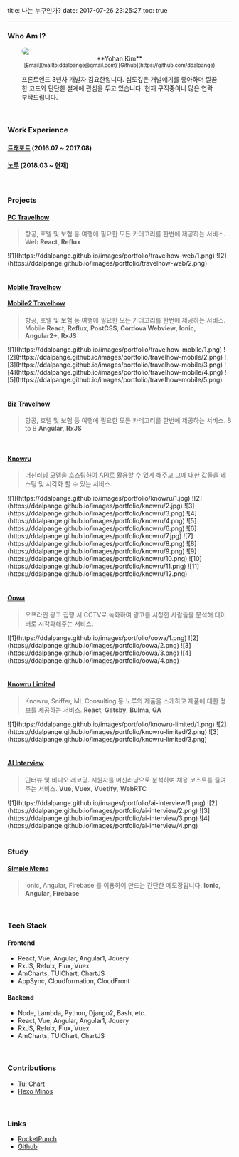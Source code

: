 title: 나는 누구인가?
date: 2017-07-26 23:25:27
toc: true

---

### Who Am I?

<div style="padding: 0 32px;">
    <img src="/images/profile.jpg" style="display:block; margin: 0 auto; border-radius: 300px;" class="not-gallery-item">
    <div style="text-align: center;">**Yohan Kim**<br/><small>[Email](mailto:ddalpange@gmail.com) [Github](https://github.com/ddalpange)</small></div>
    <p>프론트엔드 3년차 개발자 김요한입니다. 심도깊은 개발얘기를 좋아하며 깔끔한 코드와 단단한 설계에 관심을 두고 있습니다. 현재 구직중이니 많은 연락 부탁드립니다.</p>
</div>

<br/>

### Work Experience

#### [트래포트](https://m.travelhow.com) (2016.07 ~ 2017.08)

#### [노루](http://knowru.com) (2018.03 ~ 현재)

<br/>

### Projects

#### [PC Travelhow](https://www.travelhow.com)

> 항공, 호텔 및 보험 등 여행에 필요한 모든 카테고리를 한번에 제공하는 서비스. Web
> **React**, **Reflux**

<div class="justified-gallery">
![1](https://ddalpange.github.io/images/portfolio/travelhow-web/1.png)
![2](https://ddalpange.github.io/images/portfolio/travelhow-web/2.png)
</div>

<br/>

#### [Mobile Travelhow](https://m.travelhow.com)

#### [Mobile2 Travelhow](https://mm.travelhow.com)

> 항공, 호텔 및 보험 등 여행에 필요한 모든 카테고리를 한번에 제공하는 서비스. Mobile
> **React**, **Reflux**, **PostCSS**, **Cordova Webview**, **Ionic**, **Angular2+**, **RxJS**

<div class="justified-gallery">
![1](https://ddalpange.github.io/images/portfolio/travelhow-mobile/1.png)
![2](https://ddalpange.github.io/images/portfolio/travelhow-mobile/2.png)
![3](https://ddalpange.github.io/images/portfolio/travelhow-mobile/3.png)
![4](https://ddalpange.github.io/images/portfolio/travelhow-mobile/4.png)
![5](https://ddalpange.github.io/images/portfolio/travelhow-mobile/5.png)
</div>

<br/>

#### [Biz Travelhow](https://biz.travelhow.biz)

> 항공, 호텔 및 보험 등 여행에 필요한 모든 카테고리를 한번에 제공하는 서비스. B to B
> **Angular**, **RxJS**

<br/>

#### [Knowru](https://www.knowru.com)

> 머신러닝 모델을 호스팅하여 API로 활용할 수 있게 해주고 그에 대한 값들을 테스팅 및 시각화 할 수 있는 서비스.

<div class="justified-gallery">
![1](https://ddalpange.github.io/images/portfolio/knowru/1.jpg)
![2](https://ddalpange.github.io/images/portfolio/knowru/2.jpg)
![3](https://ddalpange.github.io/images/portfolio/knowru/3.png)
![4](https://ddalpange.github.io/images/portfolio/knowru/4.png)
![5](https://ddalpange.github.io/images/portfolio/knowru/6.png)
![6](https://ddalpange.github.io/images/portfolio/knowru/7.jpg)
![7](https://ddalpange.github.io/images/portfolio/knowru/8.png)
![8](https://ddalpange.github.io/images/portfolio/knowru/9.png)
![9](https://ddalpange.github.io/images/portfolio/knowru/10.png)
![10](https://ddalpange.github.io/images/portfolio/knowru/11.png)
![11](https://ddalpange.github.io/images/portfolio/knowru/12.png)
</div>

<br/>

#### [Oowa](https://oowa.io)

> 오프라인 광고 집행 시 CCTV로 녹화하여 광고를 시청한 사람들을 분석해 데이터로 시각화해주는 서비스.

<div class="justified-gallery">
![1](https://ddalpange.github.io/images/portfolio/oowa/1.png)
![2](https://ddalpange.github.io/images/portfolio/oowa/2.png)
![3](https://ddalpange.github.io/images/portfolio/oowa/3.png)
![4](https://ddalpange.github.io/images/portfolio/oowa/4.png)
</div>

<br/>

#### [Knowru Limited](https://www.knowrulimited.com)

> Knowru, Sniffer, ML Consulting 등 노루의 제품을 소개하고 제품에 대한 정보를 제공하는 서비스.
> **React**, **Gatsby**, **Bulma**, **GA**

<div class="justified-gallery">
![1](https://ddalpange.github.io/images/portfolio/knowru-limited/1.png)
![2](https://ddalpange.github.io/images/portfolio/knowru-limited/2.png)
![3](https://ddalpange.github.io/images/portfolio/knowru-limited/3.png)
</div>

<br/>

#### [AI Interview](https://www.ai-interview.com)

> 인터뷰 및 비디오 레코딩. 지원자를 머신러닝으로 분석하여 채용 코스트를 줄여주는 서비스.
> **Vue**, **Vuex**, **Vuetify**, **WebRTC**

<div class="justified-gallery">
![1](https://ddalpange.github.io/images/portfolio/ai-interview/1.png)
![2](https://ddalpange.github.io/images/portfolio/ai-interview/2.png)
![3](https://ddalpange.github.io/images/portfolio/ai-interview/3.png)
![4](https://ddalpange.github.io/images/portfolio/ai-interview/4.png)
</div>

<br/>

### Study

#### [Simple Memo](https://github.com/ddalpange/simple-memo)

> Ionic, Angular, Firebase 를 이용하여 만드는 간단한 메모장입니다.
> **Ionic**, **Angular**, **Firebase**

<br/>

### Tech Stack

#### Frontend

- React, Vue, Angular, Angular1, Jquery
- RxJS, Refulx, Flux, Vuex
- AmCharts, TUIChart, ChartJS
- AppSync, Cloudformation, CloudFront

#### Backend

- Node, Lambda, Python, Django2, Bash, etc..
- React, Vue, Angular, Angular1, Jquery
- RxJS, Refulx, Flux, Vuex
- AmCharts, TUIChart, ChartJS

<br/>

### Contributions

- [Tui Chart](https://github.com/nhnent/tui.chart)
- [Hexo Minos](https://github.com/ppoffice/hexo-theme-minos)

<br/>

### Links

- [RocketPunch](https://www.rocketpunch.com/@a4a1dafb457a438e/info)
- [Github](https://github.com/ddalpange)
